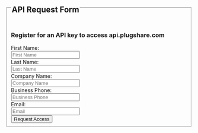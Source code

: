 <form action="https://formspree.io/joe@recargo.com" method="POST" id="access">
  <fieldset>
    <legend><h2>API Request Form</h2></legend>
    <h3>Register for an API key to access api.plugshare.com</h3>
    <div class="fields">
      <div class="input-field">
        <label for="first_name">First Name:</label><br>
        <input type="text" name="first_name" id="first_name" value="" placeholder="First Name" required>
      </div>
      <div class="input-field">
        <label for="last_name">Last Name:</label><br>
        <input type="text" name="last_name" id="last_name" value="" placeholder="Last Name" required>
      </div>
      <div class="input-field">
        <label for="company">Company Name:</label><br>
        <input type="text" name="company" id="company" value="" placeholder="Company Name" required>
      </div>
      <div class="input-field">
        <label for="phone">Business Phone:</label><br>
        <input type="text" name="phone" id="phone" value="" placeholder="Business Phone" required>
      </div>
      <div class="input-field">
        <label for="email">Email:</label><br>
        <input type="email" name="email" id="email" value="" placeholder="Email" required>
      </div>
      <input type="hidden" name="_next" value="thanks" />
    </div>
    <input type="submit" value="Request Access">
  </fieldset>
</form>